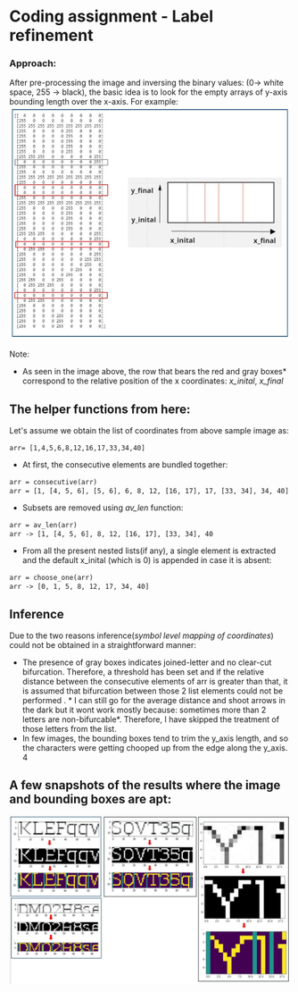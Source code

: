 # Coding assignment - Label refinement
<h3>Approach:</h3>
After pre-processing the image and inversing the binary values: (0-> white space, 255 -> black), the basic idea is to look for the empty arrays of y-axis bounding length over the x-axis. For example:



<img src="https://raw.githubusercontent.com/Siddicus/Symbol_level/master/intial.JPG" >


Note:

- As seen in the image above, the row that bears the red and gray boxes* correspond to the relative position of the x coordinates: *x_inital*, *x_final*

## The helper functions from here:
Let's assume we obtain the list of coordinates from above sample image as:

```
arr= [1,4,5,6,8,12,16,17,33,34,40]
```
- At first, the consecutive elements are bundled together:
 
```
arr = consecutive(arr)
arr = [1, [4, 5, 6], [5, 6], 6, 8, 12, [16, 17], 17, [33, 34], 34, 40]
```
- Subsets are removed using *av_len* function:
```
arr = av_len(arr)
arr -> [1, [4, 5, 6], 8, 12, [16, 17], [33, 34], 40
```
- From all the present nested lists(if any), a single element is extracted and the default x_inital (which is 0) is appended in case it is absent:

```
arr = choose_one(arr)
arr -> [0, 1, 5, 8, 12, 17, 34, 40]
```
## Inference
Due to the two reasons inference(*symbol level mapping of coordinates*) could not be obtained in a straightforward manner:
- The presence of gray boxes indicates joined-letter and no clear-cut bifurcation. Therefore, a threshold has been set and if the relative distance between the consecutive elements of arr is greater than that, it is assumed that bifurcation between those 2 list elements could not be performed . * I can still go for the average distance and shoot arrows in the dark but it wont work mostly because: sometimes more than 2 letters are non-bifurcable*. Therefore, I have skipped the treatment of those letters from the list.
- In few images, the bounding boxes tend to trim the y_axis length, and so the characters were getting chooped up from the edge along the y_axis. 4

## A few snapshots of the results where the image and bounding boxes are apt:


<img src="https://raw.githubusercontent.com/Siddicus/Symbol_level/master/sample_result.JPG" >
